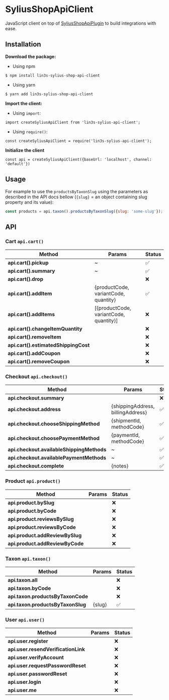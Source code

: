 # SyliusShopApiClient

JavaScript client on top of [SyliusShopApiPlugin](https://github.com/Sylius/SyliusShopApiPlugin) to build integrations
with ease.

## Installation

**Download the package:**

* Using npm

`$ npm install lin3s-sylius-shop-api-client`

* Using yarn

`$ yarn add lin3s-sylius-shop-api-client`

**Import the client:**

* Using `import`: 

`import createSyliusApiClient from 'lin3s-sylius-api-client';`

* Using `require()`:

`const createSyliusApiClient = require('lin3s-sylius-api-client');`

**Initialize the client**

`const api = createSyliusApiClient({baseUrl: 'localhost', channel: 'default'})`

## Usage

For example to use the `productsByTaxonSlug` using the parameters as described in the API docs bellow (`{slug}` = 
an object containing slug property and its value):

```js
const products = api.taxon().productsByTaxonSlug({slug: 'some-slug'});
```

## API

### Cart `api.cart()`

|Method|Params|Status|
|---|---|---|
|**api.cart().pickup**|~|✅|
|**api.cart().summary**|~|✅|
|**api.cart().drop**||❌|
|**api.cart().addItem**|{productCode, variantCode, quantity}|✅|
|**api.cart().addItems**|[{productCode, variantCode, quantity}]|❌|
|**api.cart().changeItemQuantity**||❌|
|**api.cart().removeItem**||❌|
|**api.cart().estimatedShippingCost**||❌|
|**api.cart().addCoupon**||❌|
|**api.cart().removeCoupon**||❌|

### Checkout `api.checkout()`

|Method|Params|Status|
|---|---|---|
|**api.checkout.summary**||❌|
|**api.checkout.address**|{shippingAddress, billingAddress}|✅|
|**api.checkout.chooseShippingMethod**|{shipmentId, methodCode}|✅|
|**api.checkout.choosePaymentMethod**|{paymentId, methodCode}|✅|
|**api.checkout.availableShippingMethods**|~|✅|
|**api.checkout.availablePaymentMethods**|~|✅|
|**api.checkout.complete**|{notes}|✅|


### Product `api.product()`

|Method|Params|Status|
|---|---|---|
|**api.product.bySlug**||❌|
|**api.product.byCode**||❌|
|**api.product.reviewsBySlug**||❌|
|**api.product.reviewsByCode**||❌|
|**api.product.addReviewBySlug**||❌|
|**api.product.addReviewByCode**||❌|
     
### Taxon `api.taxon()`                                                                                          
   
|Method|Params|Status|
|---|---|---|
|**api.taxon.all**||❌|
|**api.taxon.byCode**||❌|
|**api.taxon.productsByTaxonCode**||❌|
|**api.taxon.productsByTaxonSlug**|{slug}|✅|

### User `api.user()`

|Method|Params|Status|
|---|---|---|
|**api.user.register**||❌|
|**api.user.resendVerificationLink**||❌|
|**api.user.verifyAccount**||❌|
|**api.user.requestPasswordReset**||❌|
|**api.user.passwordReset**||❌|
|**api.user.login**||❌|
|**api.user.me**||❌|
